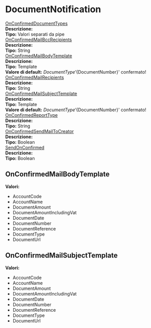 # DocumentNotification
[OnConfirmedDocumentTypes](#onconfirmeddocumenttypes)	 
**Descrizione:** 	 
**Tipo:** Valori separati da pipe	 
[OnConfirmedMailBccRecipients](#onconfirmedmailbccrecipients)	 
**Descrizione:** 	 
**Tipo:** String	 
[OnConfirmedMailBodyTemplate](#onconfirmedmailbodytemplate)	 
**Descrizione:** 	 
**Tipo:** Template	 
**Valore di default:** ${DocumentType} '${DocumentNumber}' confermato!	 
[OnConfirmedMailRecipients](#onconfirmedmailrecipients)	 
**Descrizione:** 	 
**Tipo:** String	 
[OnConfirmedMailSubjectTemplate](#onconfirmedmailsubjecttemplate)	 
**Descrizione:** 	 
**Tipo:** Template	 
**Valore di default:** ${DocumentType} '${DocumentNumber}' confermato!	 
[OnConfirmedReportType](#onconfirmedreporttype)	 
**Descrizione:** 	 
**Tipo:** String	 
[OnConfirmedSendMailToCreator](#onconfirmedsendmailtocreator)	 
**Descrizione:** 	 
**Tipo:** Boolean	 
[SendOnConfirmed](#sendonconfirmed)	 
**Descrizione:** 	 
**Tipo:** Boolean	 




OnConfirmedMailBodyTemplate 
-----

**Valori:**
* AccountCode
* AccountName
* DocumentAmount
* DocumentAmountIncludingVat
* DocumentDate
* DocumentNumber
* DocumentReference
* DocumentType
* DocumentUrl



OnConfirmedMailSubjectTemplate 
-----

**Valori:**
* AccountCode
* AccountName
* DocumentAmount
* DocumentAmountIncludingVat
* DocumentDate
* DocumentNumber
* DocumentReference
* DocumentType
* DocumentUrl

